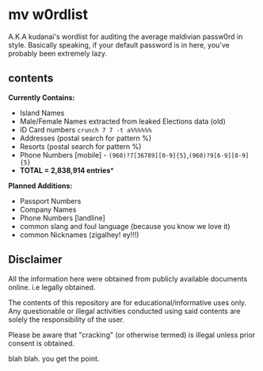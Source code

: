 # mv w0rdlist

A.K.A kudanai's wordlist for auditing the average maldivian passw0rd in style. Basically speaking, if your default password is in here, you've probably been extremely lazy.

## contents

**Currently Contains:**  

 * Island Names
 * Male/Female Names extracted from leaked Elections data (old)
 * ID Card numbers `crunch 7 7 -t a%%%%%%`
 * Addresses (postal search for pattern %)
 * Resorts (postal search for pattern %)
 * Phone Numbers [mobile] - `(960)?7[36789][0-9]{5}`,`(960)?9[6-9][0-9]{5}`
 * **TOTAL = 2,838,914 entries***

**Planned Additions:**

 * Passport Numbers
 * Company Names
 * Phone Numbers [landline]
 * common slang and foul language (because you know we love it)
 * common Nicknames (zigalhey! ey!!!)
 
## Disclaimer

All the information here were obtained from publicly available documents online. i.e legally obtained.

The contents of this repository are for educational/informative uses only. Any questionable or illegal activities conducted using said contents are solely the responsibility of the user.

Please be aware that "cracking" (or otherwise termed) is illegal unless prior consent is obtained.

blah blah. you get the point.
